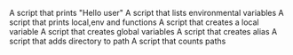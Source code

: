 A script that prints "Hello user"
A script that lists environmental variables
A script that prints local,env and functions
A script that creates a local variable
A script that creates global variables
A script that creates alias
A script that adds directory to path
A script that counts paths
